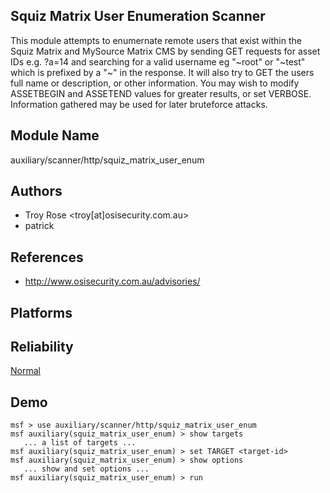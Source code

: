## Squiz Matrix User Enumeration Scanner

This module attempts to enumernate remote users that exist 
within the Squiz Matrix and MySource Matrix CMS by sending 
GET requests for asset IDs e.g. ?a=14 and searching for a 
valid username eg "~root" or "~test" which is prefixed by a 
"~" in the response. It will also try to GET the users full 
name or description, or other information. You may wish to 
modify ASSETBEGIN and ASSETEND values for greater results, 
or set VERBOSE. Information gathered may be used for later 
bruteforce attacks.


## Module Name
auxiliary/scanner/http/squiz_matrix_user_enum

## Authors
* Troy Rose <troy[at]osisecurity.com.au>
* patrick


## References
* http://www.osisecurity.com.au/advisories/




## Platforms


## Reliability
[Normal](https://github.com/rapid7/metasploit-framework/wiki/Exploit-Ranking)

## Demo

```
msf > use auxiliary/scanner/http/squiz_matrix_user_enum
msf auxiliary(squiz_matrix_user_enum) > show targets
   ... a list of targets ...
msf auxiliary(squiz_matrix_user_enum) > set TARGET <target-id>
msf auxiliary(squiz_matrix_user_enum) > show options
   ... show and set options ...
msf auxiliary(squiz_matrix_user_enum) > run
```
    
    